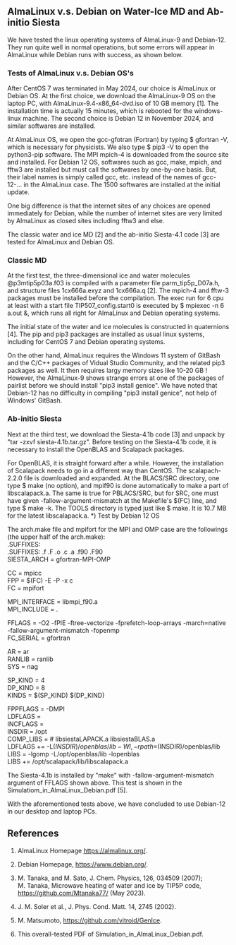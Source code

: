 ## AlmaLinux v.s. Debian on Water-Ice MD and Ab-initio Siesta ##

We have tested the linux operating systems of AlmaLinux-9 and Debian-12. 
They run quite well in normal operations, but some errors will appear 
in AlmaLinux while Debian runs with success, as shown below.

### Tests of AlmaLinux v.s. Debian OS's ###

After CentOS 7 was terminated in May 2024, our choice is AlmaLinux or Debian OS.
At the first choice, we download the AlmaLinux-9 OS on the laptop PC, with
AlmaLinux-9.4-x86_64-dvd.iso of 10 GB memory [1]. The installation time is 
actually 15 minutes, which is rebooted for the windows-linux machine.
The second choice is Debian 12 in November 2024, and similar softwares are
installed.

At AlmaLinux OS, we open the gcc-gfotran (Fortran) by typing $ gfortran -V, 
which is necessary for physicists. We also type $ pip3 -V to open the 
python3-pip software. The MPI mpich-4 is downloaded from the source site and installed.
For Debian 12 OS, softwares such as gcc, make, mpich, and fftw3 are installed
but must call the softwares by one-by-one basis. But, their label names is simply called
gcc, etc. instead of the names of gcc-12-... in the AlmaLinux case.
The 1500 softwares are installed at the initial update.

One big difference is that the internet sites of any choices are opened immediately
for Debian, while the number of internet sites are very limited by AlmaLinux 
as closed sites including fftw3 and else.

The classic water and ice MD [2] and the ab-initio Siesta-4.1 code [3] are tested
for AlmaLinux and Debian OS.

### Classic MD ###

At the first test, the three-dimensional ice and water molecules 
@p3mtip5p03a.f03 is compiled with a parameter file parm_tip5p_D07a.h, 
and structure files 1cx666a.exyz and 1cx666a.q [2]. 
The mpich-4 and fftw-3 packages must be installed before the compilation. 
The exec run for 6 cpu at least with a start file TIP507_config.start0 
is executed by $ mpiexec -n 6 a.out &, which runs all right for AlmaLinux
and Debian operating systems.

The initial state of the water and ice molecules is constructed in quaternions [4]. 
The pip and pip3 packages are installed as usual linux systems, including for CentOS 7 
and Debian operating systems. 

On the other hand, AlmaLinux requires the Windows 11 system of GitBash and the 
C/C++ packages of Vidual Studio Community, and the related pip3 packages as well. 
It then requires largy memory sizes like 10-20 GB ! 
However, the AlmaLinux-9 shows strange errors at one of the packages of pairlist 
before we should install "pip3 install genice". 
We have noted that Debian-12 has no difficulty in compiling "pip3 install genice",
not help of Windows' GitBash.

### Ab-initio Siesta ###

Next at the third test, we download the Siesta-4.1b code [3] and unpack by  
"tar -zxvf siesta-4.1b.tar.gz". Before testing on the Siesta-4.1b code, 
it is necessary to install the OpenBLAS and Scalapack packages.

For OpenBLAS, it is straight forward after a while.
However, the installation of Scalapack needs to go in a different way than CentOS.
The scalapach-2.2.0 file is downloaded and expanded. At the BLACS/SRC directory, 
one type $ make (no option), and mpif90 is done automatically to make 
a part of libscalapack.a. The same is true for PBLACS/SRC, but for SRC, 
one must have given -fallow-argument-mismatch at the Makefile's $(FC) line, and 
type $ make -k. The TOOLS directory is typed just like $ make. It is 10.7 MB 
for the latest libscalapack.a. *) Test by Debian 12 OS

The arch.make file and mpifort for the MPI and OMP case are the followings 
(the upper half of the arch.make):  
  .SUFFIXES:  
  .SUFFIXES: .f .F .o .c .a .f90 .F90  
  SIESTA_ARCH = gfortran-MPI-OMP  

  CC = mpicc  
  FPP = $(FC) -E -P -x c  
  FC = mpifort  

  MPI_INTERFACE = libmpi_f90.a  
  MPI_INCLUDE = .   

  FFLAGS = -O2 -fPIE -ftree-vectorize -fprefetch-loop-arrays -march=native \
  -fallow-argument-mismatch -fopenmp  
  FC_SERIAL = gfortran  

  AR = ar  
  RANLIB = ranlib  
  SYS = nag  

  SP_KIND = 4  
  DP_KIND = 8  
  KINDS   = $(SP_KIND) $(DP_KIND)   
  
  FPPFLAGS = -DMPI   
  LDFLAGS  =  
  INCFLAGS =  
  INSDIR = /opt  
  COMP_LIBS =     # libsiestaLAPACK.a libsiestaBLAS.a  
  LDFLAGS += -L$(INSDIR)/openblas/lib -Wl,-rpath=$(INSDIR)/openblas/lib  
  LIBS = -lgomp -L/opt/openblas/lib -lopenblas  
  LIBS += /opt/scalapack/lib/libscalapack.a  

The Siesta-4.1b is installed by "make" with -fallow-argument-mismatch 
argument of FFLAGS shown above. This test is shown in the 
Simulatiom_in_AlmaLinux_Debian.pdf [5].

With the aforementioned tests above, we have concluded to use Debian-12 in our
desktop and laptop PCs.

## References

1. AlmaLinux Homepage https://almalinux.org/.

2. Debian Homepage, https://www.debian.org/.

3. M. Tanaka, and M. Sato, J. Chem. Physics, 126, 034509 (2007);  
   M. Tanaka, Microwave heating of water and ice by TIP5P code,  
   https://github.com/Mtanaka77/ (May 2023).

4. J. M. Soler et al., J. Phys. Cond. Matt. 14, 2745 (2002).

5. M. Matsumoto, https://github.com/vitroid/GenIce.

6. This overall-tested PDF of Simulation_in_AlmaLinux_Debian.pdf. 
